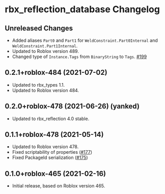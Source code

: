 # rbx\_reflection_database Changelog

## Unreleased Changes
* Added aliases `Part0` and `Part1` for `WeldConstraint.Part0Internal` and `WeldConstraint.Part1Internal`.
* Updated to Roblox version 489.
* Changed type of `Instance.Tags` from `BinaryString` to `Tags`. [#199][pr-199]

[pr-199]: https://github.com/rojo-rbx/rbx-dom/pull/199

## 0.2.1+roblox-484 (2021-07-02)
* Updated to rbx_types 1.1.
* Updated to Roblox version 484.

## 0.2.0+roblox-478 (2021-06-26) (yanked)
* Updated to rbx_reflection 4.0 stable.

## 0.1.1+roblox-478 (2021-05-14)
* Updated to Roblox version 478.
* Fixed scriptability of properties ([#177][pr-177])
* Fixed PackageId serialization ([#175][pr-175])

[pr-177]: https://github.com/rojo-rbx/rbx-dom/pull/177
[pr-175]: https://github.com/rojo-rbx/rbx-dom/pull/175

## 0.1.0+roblox-465 (2021-02-16)
* Initial release, based on Roblox version 465.
